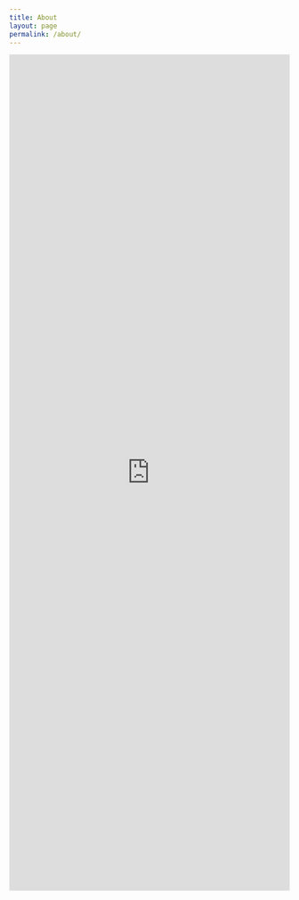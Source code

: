 ```yaml
---
title: About
layout: page
permalink: /about/
---
```


<iframe src="https://us1.list-manage.com/contact-form?u=25fe5fa5ee4114cf347fd278c&form_id=63f47b244a2c2cc94d82f2fd8f6a0f28" title="W3Schools Free Online Web Tutorials" width="100%" height="1500" style="border:none;">
</iframe>
